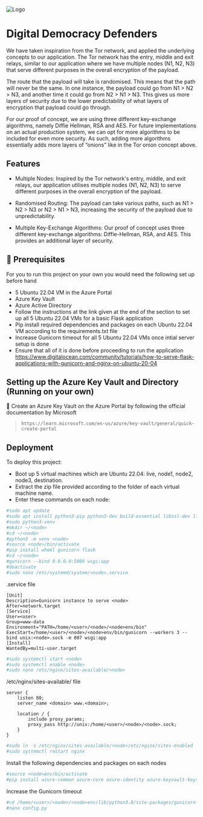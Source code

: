 
![Logo](https://ourworldindata.org/uploads/2023/01/Thumbnail-Democracy_Blue_01-768x402.png)


# Digital Democracy Defenders

We have taken inspiration from the Tor network, and applied the underlying concepts to our application. The Tor network has the entry, middle and exit relays, similar to our application where we have multiple nodes (N1, N2, N3) that serve different purposes in the overall encryption of the payload. 

The route that the payload will take is randomised. This means that the path will never be the same. In one instance, the payload could go from N1 > N2 > N3, and another time it could go from N2 > N1 > N3. This gives us more layers of security due to the lower predictability of what layers of encryption that payload could go through. 

For our proof of concept, we are using three different key-exchange algorithms, namely Diffie Hellman, RSA and AES. For future implementations on an actual production system, we can opt for more algorithms to be included for even more security. As such, adding more algorithms essentially adds more layers of “onions” like in the Tor onion concept above.

## Features

- Multiple Nodes: Inspired by the Tor network's entry, middle, and exit relays, our application utilises multiple nodes (N1, N2, N3) to serve different purposes in the overall encryption of the payload.

- Randomised Routing: The payload can take various paths, such as N1 > N2 > N3 or N2 > N1 > N3, increasing the security of the payload due to unpredictability.

- Multiple Key-Exchange Algorithms: Our proof of concept uses three different key-exchange algorithms: Diffie-Hellman, RSA, and AES. This provides an additional layer of security.

## 🚀 Prerequisites 
For you to run this project on your own you would need the following set up before hand

- 5 Ubuntu 22.04 VM in the Azure Portal
- Azure Key Vault
- Azure Active Directory 
- Follow the instructions at the link given at the end of the section to set up all 5 Ubuntu 22.04 VMs for a basic Flask application
-  Pip install required dependencies and packages on each Ubuntu 22.04 VM according to the requirements.txt file
 - Increase Gunicorn timeout for  all 5 Ubuntu 22.04 VMs once intial server setup is done
 - Ensure that all of it is done before proceeding to run the application 
 https://www.digitalocean.com/community/tutorials/how-to-serve-flask-applications-with-gunicorn-and-nginx-on-ubuntu-20-04
## Setting up the Azure Key Vault and Directory (Running on your own)

💬 Create an Azure Key Vault on the Azure Portal by following the official documentation by Microsoft
>`https://learn.microsoft.com/en-us/azure/key-vault/general/quick-create-portal`

## Deployment

To deploy this project:
- Boot up 5 virtual machines which are Ubuntu 22.04: live, node1, node2, node3, destination.
- Extract the zip file provided according to the folder of each virtual machine name.
- Enter these commands on each node:


```bash
#sudo apt update
#sudo apt install python3-pip python3-dev build-essential libssl-dev libffi-dev python3-setuptools
#sudo python3-venv
#mkdir ~/<node>
#cd ~/<node>
#python3 -m venv <node>
#source <node>/bin/activate
#pip install wheel gunicorn flask
#cd ~/<node>
#gunicorn --bind 0.0.0.0:5000 wsgi:app
#deactivate
#sudo nano /etc/systemd/system/<node>.service
```
<node>.service file
```
[Unit]
Description=Gunicorn instance to serve <node>
After=network.target
[Service]
User=<user>
Group=www-data
Environment="PATH=/home/<user>/<node>/<node>env/bin"
ExecStart=/home/<user>/<node>/<node>env/bin/gunicorn --workers 3 --bind unix:<node>.sock -m 007 wsgi:app
[Install]
WantedBy=multi-user.target
```

```bash
#sudo systemctl start <node>
#sudo systemctl enable <node>
#sudo nano /etc/nginx/sites-available/<node>
```
/etc/nginx/sites-available/<node> file
```
server {
    listen 80;
    server_name <domain> www.<domain>;

    location / {
        include proxy_params;
        proxy_pass http://unix:/home/<user>/<node>/<node>.sock;
    }
}
```
```bash
#sudo ln -s /etc/nginx/sites-available/<node>/etc/nginx/sites-enabled
#sudo systemctl restart nginx
```

Install the following dependencies and packages on each nodes
```bash
#source <node>env/bin/activate
#pip install azure-common azure-core azure-identity azure-keyvault-keys azure-keyvault-secrets
```

Increase the Gunicorn timeout
```bash
#cd /home/<user>/<node>/<node>env/lib/python3.8/site-packages/gunicorn
#nano config.py
```

